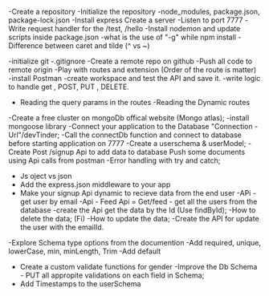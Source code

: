 -Create a repository
-Initialize the repository
-node_modules, package.json, package-lock.json
-Install express
Create a server
-Listen to port 7777
-Write request handler for the /test, /hello
-Install nodemon and update scripts inside package.json
-what is the use of "-g" while npm install
-Difference between caret and tilde (^ vs ~)


-initialize git
-.gitignore
-Create a remote repo on github
-Push all code to remote origin
-Play with routes and extension (Order of the route is matter)
-install Postman
-create workspace and test the API and save it.
-write logic to  handle get , POST, PUT , DELETE.
- Reading the query params in the routes
-Reading the Dynamic routes

-Create a free cluster on mongoDb offical website (Mongo atlas);
-install mongoose library 
-Connect your application to the Database "Connection -Url"/devTinder;
-Call the connectDb function and connect to database before starting application on 7777
-Create a userschema & userModel;
-Create Post /signup Api to add data to database
Push some documents using Api calls from postman 
-Error handling with try and catch;

- Js oject vs json 
- Add the express.json middleware to your app
- Make your signup Api dynamic to recieve data from the end user
-APi - get user by email
-Api - Feed Api = Get/feed - get all the users from the database
-create the Api  get the data by the Id (Use findById);
-How to delete the data; (Fi)
-How to update the data;
-Create the API for update the user with the emailId.


-Explore Schema type options from the documention
-Add required, unique, lowerCase, min, minLength, Trim
-Add default
- Create a custom validate functions for gender
-Improve the Db Schema - PUT all appropite validations on each field in Schema;
- Add Timestamps to the userSchema

